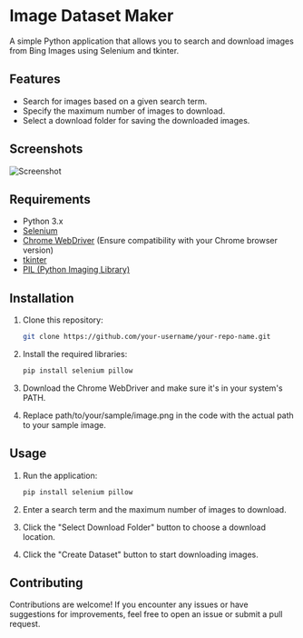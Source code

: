 
# Image Dataset Maker

A simple Python application that allows you to search and download images from Bing Images using Selenium and tkinter.

## Features

- Search for images based on a given search term.
- Specify the maximum number of images to download.
- Select a download folder for saving the downloaded images.

## Screenshots

![Screenshot](screenshots/screenshot.png)

## Requirements

- Python 3.x
- [Selenium](https://pypi.org/project/selenium/)
- [Chrome WebDriver](https://chromedriver.chromium.org/downloads) (Ensure compatibility with your Chrome browser version)
- [tkinter](https://docs.python.org/3/library/tkinter.html)
- [PIL (Python Imaging Library)](https://pillow.readthedocs.io/en/stable/)

## Installation

1. Clone this repository:

   ```sh
   git clone https://github.com/your-username/your-repo-name.git
   ```
2. Install the required libraries:

   ```sh
   pip install selenium pillow
   ```
3. Download the Chrome WebDriver and make sure it's in your system's PATH.

4. Replace path/to/your/sample/image.png in the code with the actual path to your sample image.

## Usage
1. Run the application:
   ```sh
   pip install selenium pillow
   ```
2. Enter a search term and the maximum number of images to download.

3. Click the "Select Download Folder" button to choose a download location.

4. Click the "Create Dataset" button to start downloading images.

## Contributing
Contributions are welcome! If you encounter any issues or have suggestions for improvements, feel free to open an issue or submit a pull request.
